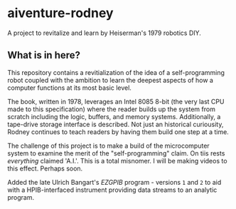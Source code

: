 # aiventure-rodney
A project to revitalize and learn by Heiserman's 1979 robotics DIY.

## What is in here?

This repository contains a revitialization of the idea of a self-programming robot coupled with the ambition to learn the deepest aspects of how a computer functions at its most basic level.

The book, written in 1978, leverages an Intel 8085 8-bit (the very last CPU made to this specification) where the reader builds up the system from scratch including the logic, buffers, and memory systems. Additionally, a tape-drive storage interface is described. Not just an historical curiousity, Rodney continues to teach readers by having them build one step at a time.

The challenge of this project is to make a build of the microcomputer system to examine the merit of the "self-programming" claim. On tiis rests *everything* claimed 'A.I.'. This is a total misnomer. I will be making videos to this effect. Perhaps soon.

Added the late Ulrich Bangart's *EZGPIB* program - versions `1` and `2` to aid with a HPIB-interfaced instrument providing data streams to an analytic program.
